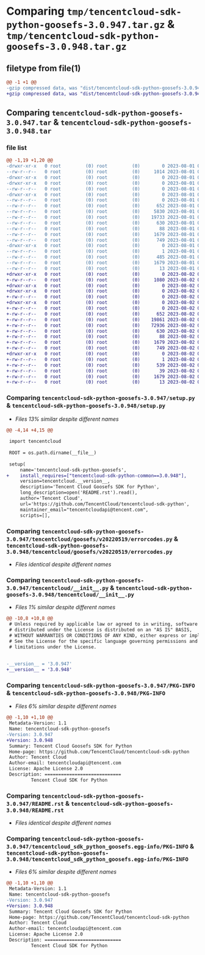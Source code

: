 # Comparing `tmp/tencentcloud-sdk-python-goosefs-3.0.947.tar.gz` & `tmp/tencentcloud-sdk-python-goosefs-3.0.948.tar.gz`

## filetype from file(1)

```diff
@@ -1 +1 @@
-gzip compressed data, was "dist/tencentcloud-sdk-python-goosefs-3.0.947.tar", last modified: Tue Aug  1 00:49:11 2023, max compression
+gzip compressed data, was "dist/tencentcloud-sdk-python-goosefs-3.0.948.tar", last modified: Wed Aug  2 00:30:32 2023, max compression
```

## Comparing `tencentcloud-sdk-python-goosefs-3.0.947.tar` & `tencentcloud-sdk-python-goosefs-3.0.948.tar`

### file list

```diff
@@ -1,19 +1,20 @@
-drwxr-xr-x   0 root         (0) root         (0)        0 2023-08-01 00:49:11.000000 tencentcloud-sdk-python-goosefs-3.0.947/
--rw-r--r--   0 root         (0) root         (0)     1014 2023-08-01 00:49:11.000000 tencentcloud-sdk-python-goosefs-3.0.947/setup.py
-drwxr-xr-x   0 root         (0) root         (0)        0 2023-08-01 00:49:11.000000 tencentcloud-sdk-python-goosefs-3.0.947/tencentcloud/
-drwxr-xr-x   0 root         (0) root         (0)        0 2023-08-01 00:49:11.000000 tencentcloud-sdk-python-goosefs-3.0.947/tencentcloud/goosefs/
--rw-r--r--   0 root         (0) root         (0)        0 2023-08-01 00:49:11.000000 tencentcloud-sdk-python-goosefs-3.0.947/tencentcloud/goosefs/__init__.py
-drwxr-xr-x   0 root         (0) root         (0)        0 2023-08-01 00:49:11.000000 tencentcloud-sdk-python-goosefs-3.0.947/tencentcloud/goosefs/v20220519/
--rw-r--r--   0 root         (0) root         (0)        0 2023-08-01 00:49:11.000000 tencentcloud-sdk-python-goosefs-3.0.947/tencentcloud/goosefs/v20220519/__init__.py
--rw-r--r--   0 root         (0) root         (0)      652 2023-08-01 00:49:11.000000 tencentcloud-sdk-python-goosefs-3.0.947/tencentcloud/goosefs/v20220519/errorcodes.py
--rw-r--r--   0 root         (0) root         (0)     5830 2023-08-01 00:49:11.000000 tencentcloud-sdk-python-goosefs-3.0.947/tencentcloud/goosefs/v20220519/goosefs_client.py
--rw-r--r--   0 root         (0) root         (0)    19733 2023-08-01 00:49:11.000000 tencentcloud-sdk-python-goosefs-3.0.947/tencentcloud/goosefs/v20220519/models.py
--rw-r--r--   0 root         (0) root         (0)      630 2023-08-01 00:49:11.000000 tencentcloud-sdk-python-goosefs-3.0.947/tencentcloud/__init__.py
--rw-r--r--   0 root         (0) root         (0)       88 2023-08-01 00:49:11.000000 tencentcloud-sdk-python-goosefs-3.0.947/setup.cfg
--rw-r--r--   0 root         (0) root         (0)     1679 2023-08-01 00:49:11.000000 tencentcloud-sdk-python-goosefs-3.0.947/PKG-INFO
--rw-r--r--   0 root         (0) root         (0)      749 2023-08-01 00:49:11.000000 tencentcloud-sdk-python-goosefs-3.0.947/README.rst
-drwxr-xr-x   0 root         (0) root         (0)        0 2023-08-01 00:49:11.000000 tencentcloud-sdk-python-goosefs-3.0.947/tencentcloud_sdk_python_goosefs.egg-info/
--rw-r--r--   0 root         (0) root         (0)        1 2023-08-01 00:49:11.000000 tencentcloud-sdk-python-goosefs-3.0.947/tencentcloud_sdk_python_goosefs.egg-info/dependency_links.txt
--rw-r--r--   0 root         (0) root         (0)      485 2023-08-01 00:49:11.000000 tencentcloud-sdk-python-goosefs-3.0.947/tencentcloud_sdk_python_goosefs.egg-info/SOURCES.txt
--rw-r--r--   0 root         (0) root         (0)     1679 2023-08-01 00:49:11.000000 tencentcloud-sdk-python-goosefs-3.0.947/tencentcloud_sdk_python_goosefs.egg-info/PKG-INFO
--rw-r--r--   0 root         (0) root         (0)       13 2023-08-01 00:49:11.000000 tencentcloud-sdk-python-goosefs-3.0.947/tencentcloud_sdk_python_goosefs.egg-info/top_level.txt
+drwxr-xr-x   0 root         (0) root         (0)        0 2023-08-02 00:30:32.000000 tencentcloud-sdk-python-goosefs-3.0.948/
+-rw-r--r--   0 root         (0) root         (0)     1080 2023-08-02 00:30:32.000000 tencentcloud-sdk-python-goosefs-3.0.948/setup.py
+drwxr-xr-x   0 root         (0) root         (0)        0 2023-08-02 00:30:32.000000 tencentcloud-sdk-python-goosefs-3.0.948/tencentcloud/
+drwxr-xr-x   0 root         (0) root         (0)        0 2023-08-02 00:30:32.000000 tencentcloud-sdk-python-goosefs-3.0.948/tencentcloud/goosefs/
+-rw-r--r--   0 root         (0) root         (0)        0 2023-08-02 00:30:32.000000 tencentcloud-sdk-python-goosefs-3.0.948/tencentcloud/goosefs/__init__.py
+drwxr-xr-x   0 root         (0) root         (0)        0 2023-08-02 00:30:32.000000 tencentcloud-sdk-python-goosefs-3.0.948/tencentcloud/goosefs/v20220519/
+-rw-r--r--   0 root         (0) root         (0)        0 2023-08-02 00:30:32.000000 tencentcloud-sdk-python-goosefs-3.0.948/tencentcloud/goosefs/v20220519/__init__.py
+-rw-r--r--   0 root         (0) root         (0)      652 2023-08-02 00:30:32.000000 tencentcloud-sdk-python-goosefs-3.0.948/tencentcloud/goosefs/v20220519/errorcodes.py
+-rw-r--r--   0 root         (0) root         (0)    19861 2023-08-02 00:30:32.000000 tencentcloud-sdk-python-goosefs-3.0.948/tencentcloud/goosefs/v20220519/goosefs_client.py
+-rw-r--r--   0 root         (0) root         (0)    72936 2023-08-02 00:30:32.000000 tencentcloud-sdk-python-goosefs-3.0.948/tencentcloud/goosefs/v20220519/models.py
+-rw-r--r--   0 root         (0) root         (0)      630 2023-08-02 00:30:32.000000 tencentcloud-sdk-python-goosefs-3.0.948/tencentcloud/__init__.py
+-rw-r--r--   0 root         (0) root         (0)       88 2023-08-02 00:30:32.000000 tencentcloud-sdk-python-goosefs-3.0.948/setup.cfg
+-rw-r--r--   0 root         (0) root         (0)     1679 2023-08-02 00:30:32.000000 tencentcloud-sdk-python-goosefs-3.0.948/PKG-INFO
+-rw-r--r--   0 root         (0) root         (0)      749 2023-08-02 00:30:32.000000 tencentcloud-sdk-python-goosefs-3.0.948/README.rst
+drwxr-xr-x   0 root         (0) root         (0)        0 2023-08-02 00:30:32.000000 tencentcloud-sdk-python-goosefs-3.0.948/tencentcloud_sdk_python_goosefs.egg-info/
+-rw-r--r--   0 root         (0) root         (0)        1 2023-08-02 00:30:32.000000 tencentcloud-sdk-python-goosefs-3.0.948/tencentcloud_sdk_python_goosefs.egg-info/dependency_links.txt
+-rw-r--r--   0 root         (0) root         (0)      539 2023-08-02 00:30:32.000000 tencentcloud-sdk-python-goosefs-3.0.948/tencentcloud_sdk_python_goosefs.egg-info/SOURCES.txt
+-rw-r--r--   0 root         (0) root         (0)       39 2023-08-02 00:30:32.000000 tencentcloud-sdk-python-goosefs-3.0.948/tencentcloud_sdk_python_goosefs.egg-info/requires.txt
+-rw-r--r--   0 root         (0) root         (0)     1679 2023-08-02 00:30:32.000000 tencentcloud-sdk-python-goosefs-3.0.948/tencentcloud_sdk_python_goosefs.egg-info/PKG-INFO
+-rw-r--r--   0 root         (0) root         (0)       13 2023-08-02 00:30:32.000000 tencentcloud-sdk-python-goosefs-3.0.948/tencentcloud_sdk_python_goosefs.egg-info/top_level.txt
```

### Comparing `tencentcloud-sdk-python-goosefs-3.0.947/setup.py` & `tencentcloud-sdk-python-goosefs-3.0.948/setup.py`

 * *Files 13% similar despite different names*

```diff
@@ -4,14 +4,15 @@
 
 import tencentcloud
 
 ROOT = os.path.dirname(__file__)
 
 setup(
     name='tencentcloud-sdk-python-goosefs',
+    install_requires=["tencentcloud-sdk-python-common==3.0.948"],
     version=tencentcloud.__version__,
     description='Tencent Cloud Goosefs SDK for Python',
     long_description=open('README.rst').read(),
     author='Tencent Cloud',
     url='https://github.com/TencentCloud/tencentcloud-sdk-python',
     maintainer_email="tencentcloudapi@tencent.com",
     scripts=[],
```

### Comparing `tencentcloud-sdk-python-goosefs-3.0.947/tencentcloud/goosefs/v20220519/errorcodes.py` & `tencentcloud-sdk-python-goosefs-3.0.948/tencentcloud/goosefs/v20220519/errorcodes.py`

 * *Files identical despite different names*

### Comparing `tencentcloud-sdk-python-goosefs-3.0.947/tencentcloud/__init__.py` & `tencentcloud-sdk-python-goosefs-3.0.948/tencentcloud/__init__.py`

 * *Files 1% similar despite different names*

```diff
@@ -10,8 +10,8 @@
 # Unless required by applicable law or agreed to in writing, software
 # distributed under the License is distributed on an "AS IS" BASIS,
 # WITHOUT WARRANTIES OR CONDITIONS OF ANY KIND, either express or implied.
 # See the License for the specific language governing permissions and
 # limitations under the License.
 
 
-__version__ = '3.0.947'
+__version__ = '3.0.948'
```

### Comparing `tencentcloud-sdk-python-goosefs-3.0.947/PKG-INFO` & `tencentcloud-sdk-python-goosefs-3.0.948/PKG-INFO`

 * *Files 6% similar despite different names*

```diff
@@ -1,10 +1,10 @@
 Metadata-Version: 1.1
 Name: tencentcloud-sdk-python-goosefs
-Version: 3.0.947
+Version: 3.0.948
 Summary: Tencent Cloud Goosefs SDK for Python
 Home-page: https://github.com/TencentCloud/tencentcloud-sdk-python
 Author: Tencent Cloud
 Author-email: tencentcloudapi@tencent.com
 License: Apache License 2.0
 Description: ============================
         Tencent Cloud SDK for Python
```

### Comparing `tencentcloud-sdk-python-goosefs-3.0.947/README.rst` & `tencentcloud-sdk-python-goosefs-3.0.948/README.rst`

 * *Files identical despite different names*

### Comparing `tencentcloud-sdk-python-goosefs-3.0.947/tencentcloud_sdk_python_goosefs.egg-info/PKG-INFO` & `tencentcloud-sdk-python-goosefs-3.0.948/tencentcloud_sdk_python_goosefs.egg-info/PKG-INFO`

 * *Files 6% similar despite different names*

```diff
@@ -1,10 +1,10 @@
 Metadata-Version: 1.1
 Name: tencentcloud-sdk-python-goosefs
-Version: 3.0.947
+Version: 3.0.948
 Summary: Tencent Cloud Goosefs SDK for Python
 Home-page: https://github.com/TencentCloud/tencentcloud-sdk-python
 Author: Tencent Cloud
 Author-email: tencentcloudapi@tencent.com
 License: Apache License 2.0
 Description: ============================
         Tencent Cloud SDK for Python
```

